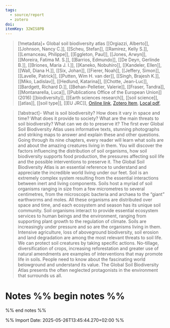 ```yaml
---
tags:
  - source/report
  - zotero
doi: 
itemKey: 32WIS8PB
---
```

>[!metadata]+
> Global soil biodiversity atlas
> [[Orgiazzi, Alberto]], [[Johnson, Nancy C.]], [[Scheu, Stefan]], [[Ramirez, Kelly S.]], [[Lemanceau, Philippe]], [[Eggleton, Paul]], [[Jones, Arwyn]], [[Moreira, Fatima M. S.]], [[Barrios, Edmundo]], [[De Deyn, Gerlinde B.]], [[Briones, María J. I.]], [[Kaneko, Nobuhiro]], [[Kandeler, Ellen]], [[Wall, Diana H.]], [[Six, Johan]], [[Fierer, Noah]], [[Jeffery, Simon]], [[Lavelle, Patrick]], [[Putten, Wim H. van der]], [[Singh, Brajesh K.]], [[Miko, Ladislav]], [[Hedlund, Katarina]], [[Chotte, Jean-Luc]], [[Bardgett, Richard D.]], [[Behan-Pelletier, Valerie]], [[Fraser, Tandra]], [[Montanarella, Luca]], 
> [[Publications Office of the European Union]] (2016)
> [[biodiversity]], [[Earth sciences research]], [[soil science]], [[atlas]], [[soil type]], [[EU JRC]], 
> [Online link](https://data.europa.eu/doi/10.2788/2613), [Zotero Item](zotero://select/library/items/32WIS8PB), [Local pdf](file://C:/Users/aburg/Documents/references/zotero/storage/YQ75LCHU/global%20soil%20biodiversity%20atlas-LBNA27236ENN.pdf), 

>[!abstract]-
>What is soil biodiversity? How does it vary in space and time? What does it provide to society? What are the main threats to soil biodiversity? What can we do to preserve it? The first ever Global Soil Biodiversity Atlas uses informative texts, stunning photographs and striking maps to answer and explain these and other questions. Going through its nine chapters, every reader will learn what soils are and about the amazing creatures living in them. You will discover the factors influencing the distribution of soil organisms, how soil biodiversity supports food production, the pressures affecting soil life and the possible interventions to preserve it. The Global Soil Biodiversity Atlas is an essential reference to understand and appreciate the incredible world living under our feet. Soil is an extremely complex system resulting from the essential interactions between inert and living components. Soils host a myriad of soil organisms ranging in size from a few micrometres to several centimetres, from the microscopic bacteria and archaea to the “giant” earthworms and moles. All these organisms are distributed over space and time, and each ecosystem and season has its unique soil community. Soil organisms interact to provide essential ecosystem services to human beings and the environment, ranging from supporting plant growth to the regulation of climate. Soils are increasingly under pressure and so are the organisms living in them. Intensive agriculture, loss of aboveground biodiversity, soil erosion and land degradation are among the most relevant threats to soil life. We can protect soil creatures by taking specific actions. No-tillage, diversification of crops, increasing reforestation and greater use of natural amendments are examples of interventions that may promote life in soils. People need to know about the fascinating world belowground and understand its value. The Global Soil Biodiversity Atlas presents the often neglected protagonists in the environment that surrounds us all.

# Notes %% begin notes %%

%% end notes %%




%% Import Date: 2025-05-26T13:45:44.270+02:00 %%
